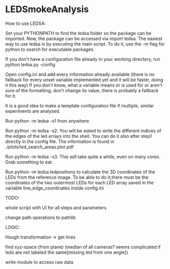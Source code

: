# LEDSmokeAnalysis

How to use LEDSA:

Set your PYTHONPATH to find the ledsa folder so the package can be imported.
Now, the package can be accessed via import ledsa.
The easiest way to use ledsa is by executing the main script. To do it, use the -m flag for python to search for executable packages.

If you don't have a configuration file already in your working directory, run python ledsa.py -config

Open config.ini and add every information already available (there is no fallback for every unset variable implemented yet and it will be faster, doing it this way)
If you don't know, what a variable means or is used for or aren't sure of the formatting, don't change its value, there is probably a fallback for it.
    
It is a good idea to make a template configuration file if multiple, similar experiments are analysed.

Run python -m ledsa -s1 from anywhere

Run python -m ledsa -s2. You will be asked to write the different indices of the edges of the led arrays into the shell.
You can do it also after step1 directly in the config file. The information is found in ./plots/led_search_areas.plot.pdf
    
Run python -m ledsa -s3. This will take quite a while, even on many cores. Grab something to eat.

Run python -m ledsa.ledpositions to calculate the 3D coordinates of the LEDs from the reference image. To be able to do
it,there must be the coordinates of the two outermost LEDs for each LED array saved in the variable
line_edge_coordinates inside config.ini





TODO:

whole script with UI for all steps and parameters

change path operations to pathlib

LOGIC:

Hough transformation -> get lines

find xyz-space (from plane) (median of all cameras? seems complicated if leds are not labeled the same[missing led from one angle])

write module to access raw data